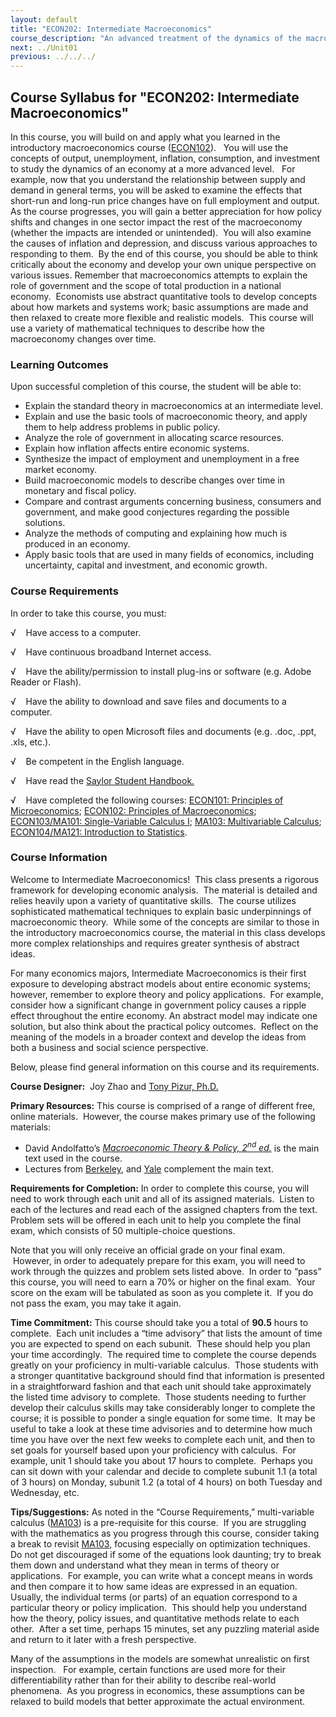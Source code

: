 ```yaml
---
layout: default
title: "ECON202: Intermediate Macroeconomics"
course_description: "An advanced treatment of the dynamics of the macro-economy, which includes topics related to the determination of aggregate output, the determination of the interest rate, business cycle theories and stabilization, the stock market, household and firm behavior in the macro-economy, and debates in macroeconomics."
next: ../Unit01
previous: ../../../
---
```

Course Syllabus for "ECON202: Intermediate Macroeconomics"
----------------------------------------------------------

In this course, you will build on and apply what you learned in the
introductory macroeconomics course
([ECON102](http://www.saylor.org/courses/econ102/)).   You will use the
concepts of output, unemployment, inflation, consumption, and investment
to study the dynamics of an economy at a more advanced level.   For
example, now that you understand the relationship between supply and
demand in general terms, you will be asked to examine the effects that
short-run and long-run price changes have on full employment and
output.  As the course progresses, you will gain a better appreciation
for how policy shifts and changes in one sector impact the rest of the
macroeconomy (whether the impacts are intended or unintended).  You will
also examine the causes of inflation and depression, and discuss various
approaches to responding to them.  By the end of this course, you should
be able to think critically about the economy and develop your own
unique perspective on various issues. Remember that macroeconomics
attempts to explain the role of government and the scope of total
production in a national economy.  Economists use abstract quantitative
tools to develop concepts about how markets and systems work; basic
assumptions are made and then relaxed to create more flexible and
realistic models.  This course will use a variety of mathematical
techniques to describe how the macroeconomy changes over time.

### Learning Outcomes

Upon successful completion of this course, the student will be able
to:  
  

-   Explain the standard theory in macroeconomics at an intermediate
    level.
-   Explain and use the basic tools of macroeconomic theory, and apply
    them to help address problems in public policy.
-   Analyze the role of government in allocating scarce resources.
-   Explain how inflation affects entire economic systems.
-   Synthesize the impact of employment and unemployment in a free
    market economy.
-   Build macroeconomic models to describe changes over time in monetary
    and fiscal policy.
-   Compare and contrast arguments concerning business, consumers and
    government, and make good conjectures regarding the possible
    solutions.
-   Analyze the methods of computing and explaining how much is produced
    in an economy.
-   Apply basic tools that are used in many fields of economics,
    including uncertainty, capital and investment, and economic growth.

### Course Requirements

In order to take this course, you must:  
  
 √    Have access to a computer.  
  
 √    Have continuous broadband Internet access.  
  
 √    Have the ability/permission to install plug-ins or software (e.g.
Adobe Reader or Flash).  
  
 √    Have the ability to download and save files and documents to a
computer.  
  
 √    Have the ability to open Microsoft files and documents (e.g. .doc,
.ppt, .xls, etc.).  
  
 √    Be competent in the English language.  

√    Have read the [Saylor Student
Handbook.](http://www.saylor.org/site/wp-content/uploads/2012/05/Saylor-StudentHandbook.pdf)

√    Have completed the following courses: [ECON101: Principles of
Microeconomics](http://www.saylor.org/courses/econ101/); [ECON102:
Principles of Macroeconomics](http://www.saylor.org/courses/econ102/);
[ECON103/MA101: Single-Variable Calculus
I](http://www.saylor.org/courses/econ103/); [MA103: Multivariable
Calculus](http://www.saylor.org/courses/ma103/); [ECON104/MA121:
Introduction to Statistics](http://www.saylor.org/courses/econ104/).

### Course Information

Welcome to Intermediate Macroeconomics!  This class presents a rigorous
framework for developing economic analysis.  The material is detailed
and relies heavily upon a variety of quantitative skills.  The course
utilizes sophisticated mathematical techniques to explain basic
underpinnings of macroeconomic theory.  While some of the concepts are
similar to those in the introductory macroeconomics course, the material
in this class develops more complex relationships and requires greater
synthesis of abstract ideas.

For many economics majors, Intermediate Macroeconomics is their first
exposure to developing abstract models about entire economic systems;
however, remember to explore theory and policy applications.  For
example, consider how a significant change in government policy causes a
ripple effect throughout the entire economy. An abstract model may
indicate one solution, but also think about the practical policy
outcomes.  Reflect on the meaning of the models in a broader context and
develop the ideas from both a business and social science perspective.

Below, please find general information on this course and its
requirements. 

**Course Designer:**  Joy Zhao and [Tony Pizur,
Ph.D.](http://www.saylor.org/faculty-o-t/#ProfessorTonyPizur)

**Primary Resources:** This course is comprised of a range of different
free, online materials.  However, the course makes primary use of the
following materials:

-   David Andolfatto’s *[Macroeconomic Theory & Policy, 2<sup>nd</sup>
    ed.](http://mpra.ub.uni-muenchen.de/6403/)* is the main text used in
    the course. 
-   Lectures from
    [Berkeley](http://itunes.apple.com/us/itunes-u/economics-100b-001-spring/id438300922),
    and
    [Yale](http://itunes.apple.com/us/podcast/14-quantifying-uncertainty/id428549105?i=92460075)
    complement the main text.

**Requirements for Completion:** In order to complete this course, you
will need to work through each unit and all of its assigned materials. 
Listen to each of the lectures and read each of the assigned chapters
from the text.  Problem sets will be offered in each unit to help you
complete the final exam, which consists of 50 multiple-choice questions.

Note that you will only receive an official grade on your final exam.
 However, in order to adequately prepare for this exam, you will need to
work through the quizzes and problem sets listed above.  In order to
“pass” this course, you will need to earn a 70% or higher on the final
exam.  Your score on the exam will be tabulated as soon as you complete
it.  If you do not pass the exam, you may take it again.

**Time Commitment:** This course should take you a total of **90.5**
hours to complete.  Each unit includes a “time advisory” that lists the
amount of time you are expected to spend on each subunit.  These should
help you plan your time accordingly.  The required time to complete the
course depends greatly on your proficiency in multi-variable calculus. 
Those students with a stronger quantitative background should find that
information is presented in a straightforward fashion and that each unit
should take approximately the listed time advisory to complete.  Those
students needing to further develop their calculus skills may take
considerably longer to complete the course; it is possible to ponder a
single equation for some time.  It may be useful to take a look at these
time advisories and to determine how much time you have over the next
few weeks to complete each unit, and then to set goals for yourself
based upon your proficiency with calculus.  For example, unit 1 should
take you about 17 hours to complete.  Perhaps you can sit down with your
calendar and decide to complete subunit 1.1 (a total of 3 hours) on
Monday, subunit 1.2 (a total of 4 hours) on both Tuesday and Wednesday,
etc.

**Tips/Suggestions:** As noted in the “Course Requirements,”
multi-variable calculus ([MA103](http://www.saylor.org/courses/ma103/))
is a pre-requisite for this course.  If you are struggling with the
mathematics as you progress through this course, consider taking a break
to revisit [MA103](http://www.saylor.org/courses/ma103/), focusing
especially on optimization techniques.  Do not get discouraged if some
of the equations look daunting; try to break them down and understand
what they mean in terms of theory or applications.  For example, you can
write what a concept means in words and then compare it to how same
ideas are expressed in an equation.  Usually, the individual terms (or
parts) of an equation correspond to a particular theory or policy
implication.  This should help you understand how the theory, policy
issues, and quantitative methods relate to each other.  After a set
time, perhaps 15 minutes, set any puzzling material aside and return to
it later with a fresh perspective.  

Many of the assumptions in the models are somewhat unrealistic on first
inspection.   For example, certain functions are used more for their
differentiability rather than for their ability to describe real-world
phenomena.  As you progress in economics, these assumptions can be
relaxed to build models that better approximate the actual environment.

